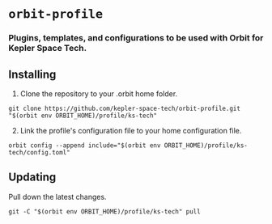 # `orbit-profile`

### Plugins, templates, and configurations to be used with Orbit for Kepler Space Tech.

## Installing

1. Clone the repository to your .orbit home folder.

```
git clone https://github.com/kepler-space-tech/orbit-profile.git "$(orbit env ORBIT_HOME)/profile/ks-tech"
```

2. Link the profile's configuration file to your home configuration file.

```
orbit config --append include="$(orbit env ORBIT_HOME)/profile/ks-tech/config.toml"
```

## Updating

Pull down the latest changes.

```
git -C "$(orbit env ORBIT_HOME)/profile/ks-tech" pull
```